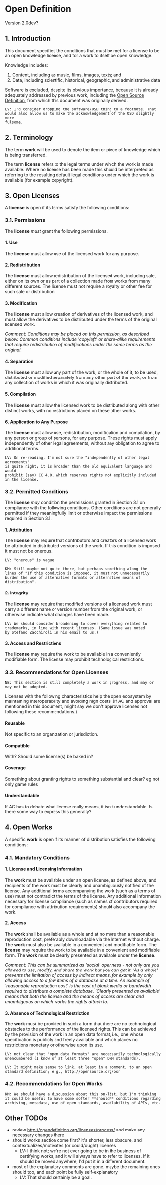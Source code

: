 # Open Definition
Version 2.0dev?

## 1. Introduction

This document specifies the conditions that must be met for a license to be 
an open knowledge license, and for a work to itself be open knowledge.

Knowledge includes:

  1. Content, including as music, films, images, texts; and 
  2. Data, including scientific, historical, geographic, and administrative data

Software is excluded, despite its obvious importance, because it is
already adequately addressed by previous work, including the [Open Source
Definition](http://www.opensource.org/docs/osd), from which this document
was originally derived.

    LV: I'd consider dropping the software/OSD thing to a footnote. That 
    would also allow us to make the acknowledgement of the OSD slightly more 
    fulsome.

## 2. Terminology

The term **work** will be used to denote the item or piece of knowledge
which is being transferred.

The term **license** refers to the legal terms under which the work is
made available. Where no license has been made this should be interpreted
as referring to the resulting default legal conditions under which the
work is available (for example copyright).

## 3. Open Licenses

A **license** is open if its terms satisfy the following conditions:

### 3.1. Permissions

The **license** *must* grant the following permissions.

#### 1. Use

The **license** must allow use of the licensed work for any purpose.

#### 2. Redistribution

The **license** must allow redistribution of the licensed work, 
including sale, either on its own or as part of a collection made from 
works from many different sources. The license must not require a 
royalty or other fee for such sale or distribution.

#### 3. Modification

The **license** must allow creation of derivatives of the licensed 
work, and must allow the derivatives to be distributed under the 
terms of the original licensed work.

*Comment: Conditions may be placed on this permission, as described 
below. Common conditions include 'copyleft' or share-alike requirements 
that require redistribution of modifications under the same terms as the original.*

#### 4. Separation

The **license** must allow any part of the work, or the whole of it, 
to be used, distributed or modified separately from any other part 
of the work, or from any collection of works in which it was originally 
distributed. 

#### 5. Compilation

The **license** must allow the licensed work to be distributed along 
with other distinct works, with no restrictions placed on these other works.

#### 6. Application to Any Purpose

The **license** must allow use, redistribution, modification and 
compilation, by any person or group of persons, for any purpose. These 
rights must apply independently of other legal agreements, without any 
obligation to agree to additional terms. 

    LV: On re-reading, I'm not sure the "independently of other legal agreements" 
    is quite right; it is broader than the old equivalent language and would 
    prohibit (say) CC 4.0, which reserves rights not explicitly included in the license. 

### 3.2. Permitted Conditions
The **license** *may* condition the permissions granted in Section 3.1 on 
compliance with the following conditions. Other conditions are not generally 
permitted if they meaningfully limit or otherwise impact the permissions 
required in Section 3.1.

#### 1. Attribution

The **license** may require that contributors and creators of a licensed 
work be attributed in distributed versions of the work. If this condition 
is imposed it must not be onerous. 

    LV: "onerous" is vague.

    KM: Still maybe not quite there, but perhaps something along the 
    lines of "If this condition is imposed, it must not unnecessarily 
    burden the use of alternative formats or alternative means of distribution".

#### 2. Integrity

The **license** may require that modified versions of a licensed work must 
carry a different name or version number from the original work, or 
otherwise indicate what changes have been made. 

    LV: We should consider broadening to cover everything related to 
    trademarks, in line with recent licenses. (Same issue was noted 
    by Stefano Zacchiroli in his email to us.)

#### 3. Access and Restrictions

The **license** may require the work to be available in a conveniently 
modifiable form. The license may prohibit technological restrictions.


### 3.3. Recommendations for Open Licenses

    NB: This section is still completely a work in progress, and may or may not be adopted.
    
Licenses with the following characteristics help the open ecosystem by maintaining interoperability and avoiding high costs. (If AC and approval are mentioned in this document, might say we don't approve licenses not following these recommendations.)

#### Reusable

Not specific to an organization or jurisdiction.

#### Compatible

With? Should some license(s) be baked in?

#### Coverage

Something about granting rights to something substantial and clear? eg not only game rules

#### Understandable

If AC has to debate what license really means, it isn't understandable. Is there some way to express this generally?


## 4. Open Works

A specific **work** is open if its manner of distribution satisfies the following
conditions:

### 4.1. Mandatory Conditions

#### 1. License and Licensing Information

The **work** must be available under an open license, as defined above, and 
recipients of the work must be clearly and unambiguously notified of the 
license. Any additional terms accompanying the work (such as a terms
of use) must not contradict the terms of the license. Any additional 
information necessary for license compliance (such as names of contributors 
required for compliance with attribution requirements) should also accompany 
the work.

#### 2. Access

The **work** shall be available as a whole and at no more than a
reasonable reproduction cost, preferably downloadable via the Internet
without charge. The **work** must also be available in a convenient and
modifiable form. The **license** may require the work to be available
in a convenient and modifiable form. The **work** must be clearly presented
as available under the **license**.

*Comment: This can be summarized as 'social' openness - not only are you
allowed to use, modify, and share the work but you can get it. 'As a whole'
prevents the limitation of access by indirect means, for example by only
allowing access to a few items of a database at a time. An example of
'reasonable reproduction cost' is the cost of blank media or bandwidth
required to distribute a complete database. 'Clearly presented as
available' means that both the license and the means of access are clear
and unambiguous on which works the rights attach to.*

#### 3. Absence of Technological Restriction

The **work** must be provided in such a form that there are no
technological obstacles to the performance of the licensed rights. This
can be achieved by the provision of the work in an open data format,
i.e., one whose specification is publicly and freely available and which
places no restrictions monetary or otherwise upon its use. 

    LV: not clear that "open data formats" are necessarily technologically 
    unencumbered (I know of at least three "open" DRM standards).
    
    LV: It might make sense to link, at least in a comment, to an open 
    standard definition; e.g., http://opensource.org/osr

### 4.2. Recommendations for Open Works

    KM: We should have a discussion about this on-list, but I'm thinking
    it could be useful to have some softer **should** conditions regarding
    archiving, metadata, use of open standards, availability of APIs, etc.

## Other TODOs

* review http://opendefinition.org/licenses/process/ and make any necessary changes there
* should works section come first? it's shorter, less obscure, and contextualizes/motivates (or could/ought) licenses
    * LV: I think not; we're not ever going to be in the business of certifying works, and it will always have to refer to licenses. If it should be moved anywhere, I'd put it in a different document.
* most of the explanatory comments are gone. maybe the remaining ones should too, and each point be fully self-explanatory
    * LV: That should certainly be a goal.
